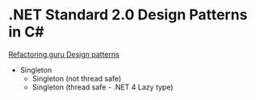 # .NET Standard 2.0 Design Patterns in C#
[Refactoring.guru Design patterns](https://refactoring.guru/design-patterns/csharp)

* Singleton
  * Singleton (not thread safe)
  * Singleton (thread safe - .NET 4 Lazy<T> type)

